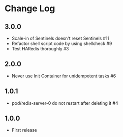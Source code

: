 # Change Log

## 3.0.0

* Scale-in of Sentinels doesn't reset Sentinels #11
* Refactor shell script code by using shellcheck #9
* Test HARedis thoroughly #3

## 2.0.0

* Never use Init Container for unidempotent tasks #6

## 1.0.1

* pod/redis-server-0 do not restart after deleting it #4

## 1.0.0

* First release
